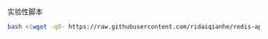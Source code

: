 实验性脚本
``` bash
bash <(wget -qO- https://raw.githubusercontent.com/ridaiqianhe/redis-api/main/start.sh -o redis-api.sh)
```
